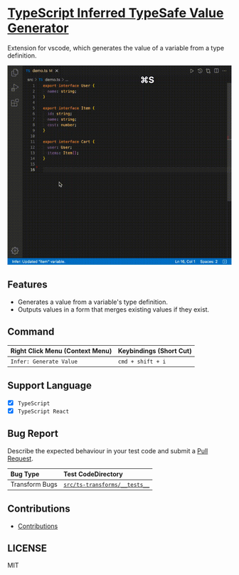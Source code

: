 # [TypeScript Inferred TypeSafe Value Generator](https://github.com/Himenon/vscode-inferred-typesafe-value-generator)

Extension for vscode, which generates the value of a variable from a type definition.

![DEMO](./demo.gif)

## Features

- Generates a value from a variable's type definition.
- Outputs values in a form that merges existing values if they exist.

## Command

| Right Click Menu (Context Menu) | Keybindings (Short Cut) |
| :------------------------------ | :---------------------- |
| `Infer: Generate Value`         | `cmd + shift + i`       |

## Support Language

- [x] `TypeScript`
- [x] `TypeScript React`

## Bug Report

Describe the expected behaviour in your test code and submit a [Pull Request](https://github.com/Himenon/vscode-inferred-value-generator/pulls).

| Bug Type       | Test CodeDirectory                                                                                                                  |
| :------------- | :---------------------------------------------------------------------------------------------------------------------------------- |
| Transform Bugs | [`src/ts-transforms/__tests__`](https://github.com/Himenon/vscode-inferred-value-generator/tree/master/src/ts-transforms/__tests__) |

## Contributions

- [Contributions](./CONTRIBUTIONS.md)

## LICENSE

MIT
